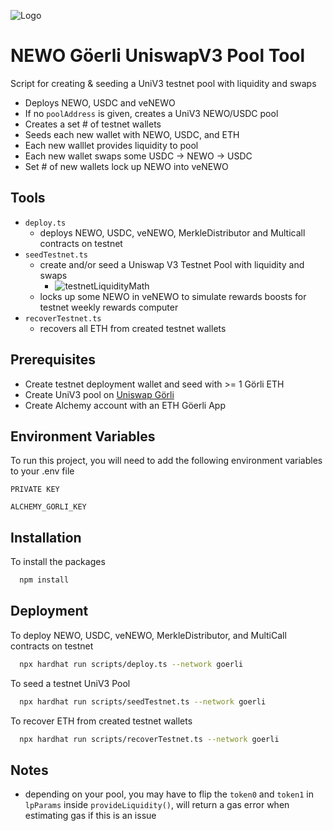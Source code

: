 ![Logo](https://neworder.network/assets/images/logo.png)

# NEWO Göerli UniswapV3 Pool Tool

Script for creating & seeding a UniV3 testnet pool with liquidity and swaps

- Deploys NEWO, USDC and veNEWO
- If no `poolAddress` is given, creates a UniV3 NEWO/USDC pool
- Creates a set # of testnet wallets
- Seeds each new wallet with NEWO, USDC, and ETH
- Each new walllet provides liquidity to pool
- Each new wallet swaps some USDC -> NEWO -> USDC
- Set # of new wallets lock up NEWO into veNEWO

## Tools

- `deploy.ts`
  - deploys NEWO, USDC, veNEWO, MerkleDistributor and Multicall contracts on testnet
- `seedTestnet.ts`
  - create and/or seed a Uniswap V3 Testnet Pool with liquidity and swaps
    - ![testnetLiquidityMath](https://www.dropbox.com/s/6bwitx8ngr07ioo/testnetLiqMath.png?dl=0)
  - locks up some NEWO in veNEWO to simulate rewards boosts for testnet weekly rewards computer
- `recoverTestnet.ts`
  - recovers all ETH from created testnet wallets

## Prerequisites

- Create testnet deployment wallet and seed with >= 1 Görli ETH
- Create UniV3 pool on [Uniswap Görli](https://app.uniswap.org/#/pool)
- Create Alchemy account with an ETH Göerli App

## Environment Variables

To run this project, you will need to add the following environment variables to your .env file

`PRIVATE KEY`

`ALCHEMY_GORLI_KEY`

## Installation

To install the packages

```bash
  npm install
```

## Deployment

To deploy NEWO, USDC, veNEWO, MerkleDistributor, and MultiCall contracts on testnet

```bash
  npx hardhat run scripts/deploy.ts --network goerli
```

To seed a testnet UniV3 Pool

```bash
  npx hardhat run scripts/seedTestnet.ts --network goerli
```

To recover ETH from created testnet wallets

```bash
  npx hardhat run scripts/recoverTestnet.ts --network goerli
```

## Notes

- depending on your pool, you may have to flip the `token0` and `token1` in `lpParams` inside `provideLiquidity()`, will return a gas error when estimating gas if this is an issue
